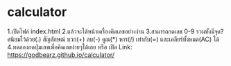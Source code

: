 # calculator
1.เปิดไฟล์ index.html
2.แล้วจะได้หน้าเครื่องคิดเลขอย่างง่าน
3.สามารถกดเลข 0-9 รวมทั้งมีจุด?ศนิยมไว้ด้วย(.) สัญลักษณ์ บวก(+) ลบ(-) คูณ(*) หาร(/) เท่ากับ(=) และเคลียร์ทั้งหมด(AC) ได้
4.ทดลองกดปุ่มเลขเพื่อคิดเลขง่ายๆได้เลย
หรือ
เปิด Link: https://godbearz.github.io/calculator/
